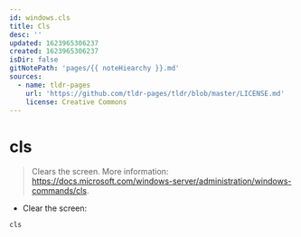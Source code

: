 ```yaml
---
id: windows.cls
title: Cls
desc: ''
updated: 1623965306237
created: 1623965306237
isDir: false
gitNotePath: 'pages/{{ noteHiearchy }}.md'
sources:
  - name: tldr-pages
    url: 'https://github.com/tldr-pages/tldr/blob/master/LICENSE.md'
    license: Creative Commons
---
```

# cls

> Clears the screen.
> More information: <https://docs.microsoft.com/windows-server/administration/windows-commands/cls>.

- Clear the screen:

`cls`


